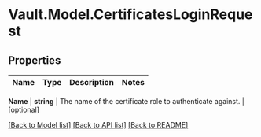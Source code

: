 # Vault.Model.CertificatesLoginRequest

## Properties

Name | Type | Description | Notes
------------ | ------------- | ------------- | -------------

**Name** | **string** | The name of the certificate role to authenticate against. | [optional] 

[[Back to Model list]](../README.md#documentation-for-models) [[Back to API list]](../README.md#documentation-for-api-endpoints) [[Back to README]](../README.md)

